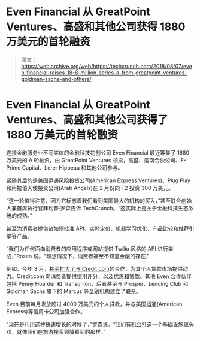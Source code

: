 # Even Financial 从 GreatPoint Ventures、高盛和其他公司获得 1880 万美元的首轮融资 

> 原文：<https://web.archive.org/web/https://techcrunch.com/2018/08/07/even-financial-raises-18-8-million-series-a-from-greatpoint-ventures-goldman-sachs-and-others/>

# Even Financial 从 GreatPoint Ventures、高盛和其他公司获得了 1880 万美元的首轮融资

连接金融服务业不同实体的金融科技初创公司 Even Financial 最近筹集了 1880 万美元的 A 轮融资，由 GreatPoint Ventures 领投，高盛、迦南合伙公司、F-Prime Capital、Lerer Hippeau 和其他公司参与。

紧随其后的是美国运通风险投资公司(American Express Ventures)、Plug Play 和阿拉伯天使投资公司(Arab Angels)在 2 月份向 T2 投资 300 万美元。

“这一轮值得注意，因为它标志着我们看到美国最大的机构的买入，”甚至联合创始人兼首席执行官菲利普·罗森告诉 TechCrunch。“这实际上是关于金融科技生态系统的成熟。”

甚至为消费者提供诸如预批准 API、实时定价、机器学习优化、产品比较和推荐引擎等产品。

“我们为任何面向消费者的应用程序或网站提供 Twilio 风格的 API 进行集成，”Rosen 说。"理想情况下，消费者甚至不知道金融的存在."

例如，今年 3 月，[甚至扩大了与 Credit.com](https://web.archive.org/web/20221209171959/https://evenfinancial.com/press/even-financial-secures-strategic-investment-american-express-ventures-investors/)的合作，为其个人贷款市场提供动力。Credit.com 向消费者提供信用评分，以及优惠和贷款。其他 Even 合作伙伴包括 Penny Hoarder 和 Transunion，后者甚至与 Prosper、Lending Club 和 Goldman Sachs 旗下的 Marcus 等金融机构建立了联系。

Even 目前每月发放超过 4000 万美元的个人贷款，并与美国运通(American Express)等信用卡公司加强合作。

“现在是利用这种快速增长的时候了，”罗森说。“我们有机会打造一个基础设施重头戏，就像我们在旅游搜索领域看到的那样。”